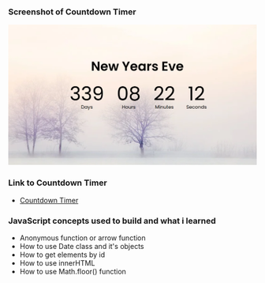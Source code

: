 ### Screenshot of Countdown Timer

![Count-down timer](https://github.com/Pankaj-SinghR/JavaScript-Projects/blob/main/Countdown-Timer/Screenshot.png)

### Link to Countdown Timer

- [Countdown Timer](https://pankaj-singhr.github.io/JavaScript-Projects/Countdown-Timer)

### JavaScript concepts used to build and what i learned

- Anonymous function or arrow function
- How to use Date class and it's objects
- How to get elements by id
- How to use innerHTML
- How to use Math.floor() function
